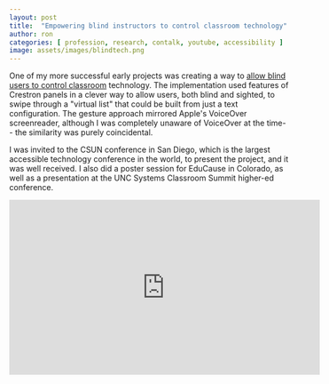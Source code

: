 ```yaml
---
layout: post
title:  "Empowering blind instructors to control classroom technology"
author: ron
categories: [ profession, research, contalk, youtube, accessibility ]
image: assets/images/blindtech.png
---
```


One of my more successful early projects was creating a way to [allow blind users to control classroom](https://www.youtube.com/watch?v=thNedzQu1MA) technology. The implementation used features of Crestron panels in a clever way to allow users, both blind and sighted, to swipe through a "virtual list" that could be built from just a text configuration. The gesture approach mirrored Apple's VoiceOver screenreader, although I was completely unaware of VoiceOver at the time-- the similarity was purely coincidental.

I was invited to the CSUN conference in San Diego, which is the largest accessible technology conference in the world, to present the project, and it was well received. I also did a poster session for EduCause in Colorado, as well as a presentation at the UNC Systems Classroom Summit higher-ed conference.

<p><iframe width="560" height="315" src="https://www.youtube.com/embed/thNedzQu1MA?si=bK6ATZ94_cXaoTu-" title="YouTube video player" frameborder="0" allow="accelerometer; autoplay; clipboard-write; encrypted-media; gyroscope; picture-in-picture; web-share" referrerpolicy="strict-origin-when-cross-origin" allowfullscreen></iframe></p>
